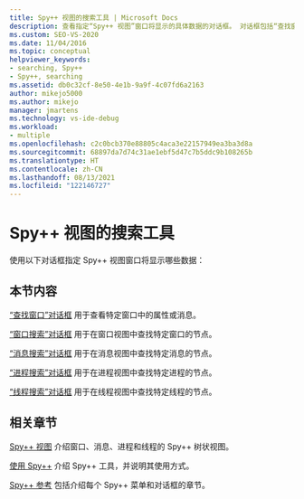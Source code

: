 ```yaml
---
title: Spy++ 视图的搜索工具 | Microsoft Docs
description: 查看指定“Spy++ 视图”窗口将显示的具体数据的对话框。 对话框包括“查找窗口”、“窗口搜索”、“消息搜索”、“进程搜索”和“线程搜索”。
ms.custom: SEO-VS-2020
ms.date: 11/04/2016
ms.topic: conceptual
helpviewer_keywords:
- searching, Spy++
- Spy++, searching
ms.assetid: db0c32cf-8e50-4e1b-9a9f-4c07fd6a2163
author: mikejo5000
ms.author: mikejo
manager: jmartens
ms.technology: vs-ide-debug
ms.workload:
- multiple
ms.openlocfilehash: c2c0bcb370e88805c4aca3e22157949ea3ba3d8a
ms.sourcegitcommit: 68897da7d74c31ae1ebf5d47c7b5ddc9b108265b
ms.translationtype: HT
ms.contentlocale: zh-CN
ms.lasthandoff: 08/13/2021
ms.locfileid: "122146727"
---
```

# <a name="search-tools-for-spy-views"></a>Spy++ 视图的搜索工具
使用以下对话框指定 Spy++ 视图窗口将显示哪些数据：

## <a name="in-this-section"></a>本节内容
 [“查找窗口”对话框](../debugger/find-window-dialog-box.md) 用于查看特定窗口中的属性或消息。

 [“窗口搜索”对话框](../debugger/window-search-dialog-box.md) 用于在窗口视图中查找特定窗口的节点。

 [“消息搜索”对话框](../debugger/message-search-dialog-box.md) 用于在消息视图中查找特定消息的节点。

 [“进程搜索”对话框](../debugger/process-search-dialog-box.md) 用于在进程视图中查找特定进程的节点。

 [“线程搜索”对话框](../debugger/thread-search-dialog-box.md) 用于在线程视图中查找特定线程的节点。

## <a name="related-sections"></a>相关章节
 [Spy++ 视图](../debugger/spy-increment-views.md) 介绍窗口、消息、进程和线程的 Spy++ 树状视图。

 [使用 Spy++](../debugger/using-spy-increment.md) 介绍 Spy++ 工具，并说明其使用方式。

 [Spy++ 参考](../debugger/spy-increment-reference.md) 包括介绍每个 Spy++ 菜单和对话框的章节。